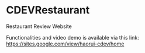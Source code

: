 # CDEVRestaurant
Restaurant Review Website

Functionalities and video demo is available via this link: https://sites.google.com/view/haorui-cdev/home
